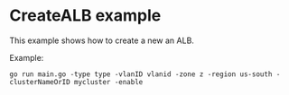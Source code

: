 # CreateALB example

This example shows how to create a new an ALB.

Example: 

```
go run main.go -type type -vlanID vlanid -zone z -region us-south -clusterNameOrID mycluster -enable
```
